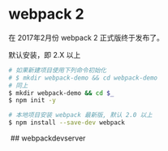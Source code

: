 # webpack 2

在 2017年2月份 webpack 2 正式版终于发布了。  

默认安装，即 2.X 以上

```sh
# 如果新建项目使用下列命令初始化
# $ mkdir webpack-demo && cd webpack-demo
# 同上
$ mkdir webpack-demo && cd $_
$ npm init -y

# 本地项目安装 webpack 最新版, 默认 2.0 以上
$ npm install --save-dev webpack
```

 ## webpackdevserver

